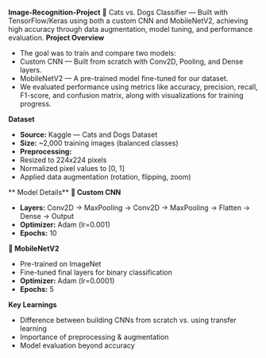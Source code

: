  **Image-Recognition-Project**
🐾 Cats vs. Dogs Classifier — Built with TensorFlow/Keras using both a custom CNN and MobileNetV2, achieving high accuracy through data augmentation, model tuning, and performance evaluation.
**Project Overview**
- The goal was to train and compare two models:
- Custom CNN — Built from scratch with Conv2D, Pooling, and Dense layers.
- MobileNetV2 — A pre-trained model fine-tuned for our dataset.
- We evaluated performance using metrics like accuracy, precision, recall, F1-score, and confusion matrix, along with visualizations for training progress.

**Dataset**
- **Source:** Kaggle — Cats and Dogs Dataset
- **Size:** ~2,000 training images (balanced classes)
- **Preprocessing:**
- Resized to 224x224 pixels
- Normalized pixel values to [0, 1]
- Applied data augmentation (rotation, flipping, zoom)

** Model Details**
**🔹 Custom CNN**
- **Layers:** Conv2D → MaxPooling → Conv2D → MaxPooling → Flatten → Dense → Output
- **Optimizer:** Adam (lr=0.001)
- **Epochs:** 10

**🔹 MobileNetV2**
- Pre-trained on ImageNet
- Fine-tuned final layers for binary classification
- **Optimizer:** Adam (lr=0.0001)
- **Epochs:** 5

**Key Learnings**
- Difference between building CNNs from scratch vs. using transfer learning
- Importance of preprocessing & augmentation
- Model evaluation beyond accuracy
